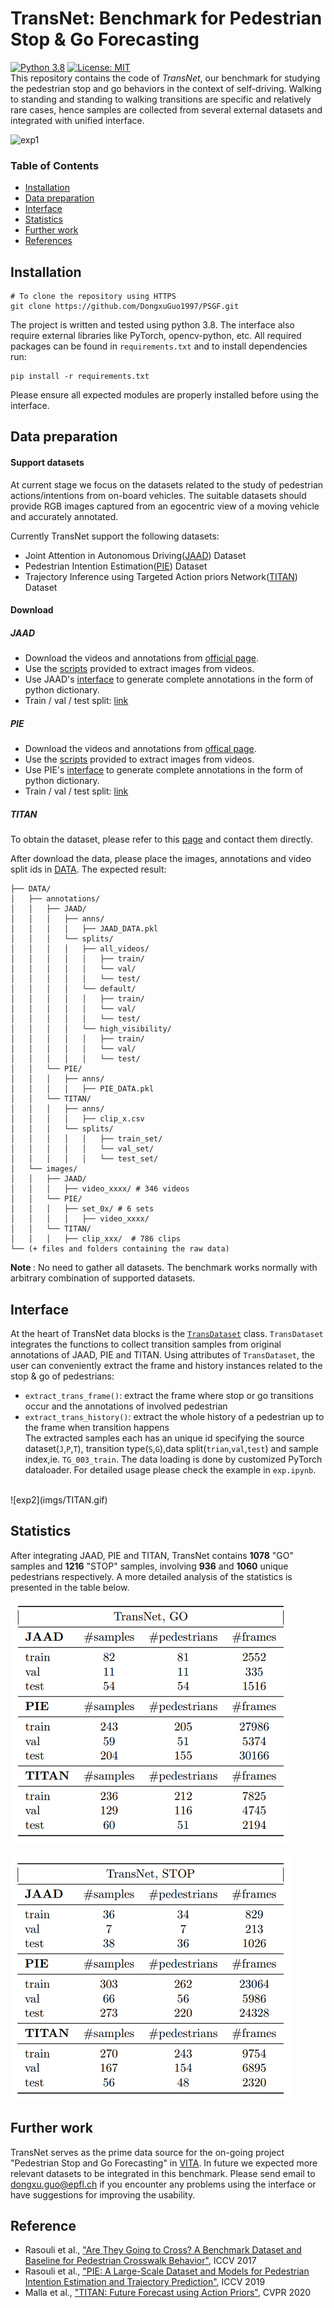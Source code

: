 # TransNet: Benchmark for Pedestrian Stop & Go Forecasting
[![Python 3.8](https://img.shields.io/badge/python-3.8-blue.svg)](https://www.python.org/downloads/release/python-380//)
[![License: MIT](https://img.shields.io/badge/License-MIT-yellow.svg)](https://opensource.org/licenses/MIT) <br>
This repository contains the code of *TransNet*, our benchmark for studying the pedestrian stop and go behaviors in the context of self-driving. 
Walking to standing and standing to walking transitions are specific and relatively rare cases, hence samples are collected from several external datasets and 
integrated with unified interface.

![exp1](imgs/jaad_01.gif)

### Table of Contents
- [Installation](#installation)
- [Data preparation](#data-preparation)
- [Interface](#interface)
- [Statistics](#Statistics)
- [Further work](#futher-work)
- [References](#references)


## Installation

```
# To clone the repository using HTTPS
git clone https://github.com/DongxuGuo1997/PSGF.git
```

The project is written and tested using python 3.8. The interface also require external libraries like PyTorch,
opencv-python, etc.  All required packages can be found in `requirements.txt` and to install dependencies run:
```
pip install -r requirements.txt
```
Please ensure all expected modules are properly installed before using the interface.


## Data preparation
#### Support datasets
At current stage we focus on the datasets related to the study of pedestrian actions/intentions from on-board vehicles.
The suitable datasets should provide RGB images captured from an egocentric view of a moving vehicle and accurately annotated.<br>

Currently TransNet support the following datasets:<br/>
* Joint Attention in Autonomous Driving([JAAD](http://data.nvision2.eecs.yorku.ca/JAAD_dataset/)) Dataset
* Pedestrian Intention Estimation([PIE](http://data.nvision2.eecs.yorku.ca/PIE_dataset/)) Dataset
* Trajectory Inference using Targeted Action priors Network([TITAN](https://usa.honda-ri.com/titan)) Dataset

#### Download
##### JAAD

- Download the videos and annotations from [official page](https://github.com/ykotseruba/JAAD). 
- Use the [scripts](https://github.com/ykotseruba/JAAD/blob/JAAD_2.0/split_clips_to_frames.sh) provided to extract images from videos.
- Use JAAD's [interface](https://github.com/ykotseruba/JAAD/blob/JAAD_2.0/jaad_data.py#L421) to generate complete annotations in the form of python dictionary.
- Train / val / test split: [link](https://github.com/ykotseruba/JAAD/tree/JAAD_2.0/split_ids)

##### PIE

- Download the videos and annotations from [offical page](https://github.com/aras62/PIE#interface). 
- Use the [scripts](https://github.com/aras62/PIE/blob/master/split_clips_to_frames.sh) provided to extract images from videos.
- Use PIE's [interface](https://github.com/aras62/PIE/blob/master/pie_data.py#L441) to generate complete annotations in the form of python dictionary.
- Train / val / test split: [link](https://github.com/aras62/PIE/blob/2256f96b8ab24d8407af34fb1f0b9a4714cd532e/pie_data.py#L84)

##### TITAN
To obtain the dataset, please refer to this [page]( https://usa.honda-ri.com/titan) and contact them directly.

After download the data, please place the images, annotations and video split ids in [DATA](https://github.com/DongxuGuo1997/TransNet/tree/main/DATA).
The expected result:
```
├── DATA/
│   ├── annotations/ 
│   │   ├── JAAD/ 
│   │   │   ├── anns/  
│   │   │   │   ├── JAAD_DATA.pkl
│   │   │   └── splits/
│   │   │   │   ├── all_videos/
│   │   │   │   │   ├── train/
│   │   │   │   │   └── val/
│   │   │   │   │   └── test/
│   │   │   │   └── default/
│   │   │   │   │   ├── train/
│   │   │   │   │   └── val/
│   │   │   │   │   └── test/
│   │   │   │   └── high_visibility/
│   │   │   │   │   ├── train/
│   │   │   │   │   └── val/
│   │   │   │   │   └── test/  
│   │   └── PIE/
│   │   │   ├── anns/ 
│   │   │   │   ├── PIE_DATA.pkl
│   │   └── TITAN/
│   │   │   ├── anns/
│   │   │   │   ├── clip_x.csv
│   │   │   └── splits/
│   │   │   │   │   ├── train_set/
│   │   │   │   │   └── val_set/
│   │   │   │   │   └── test_set/
│   └── images/
│   │   ├── JAAD/
│   │   │   ├── video_xxxx/ # 346 videos
│   │   └── PIE/
│   │   │   ├── set_0x/ # 6 sets
│   │   │   │   ├── video_xxxx/ 
│   │   └── TITAN/
│   │   │   ├── clip_xxx/  # 786 clips
└── (+ files and folders containing the raw data)
```
<b> Note </b>: No need to gather all datasets. The benchmark works normally with arbitrary combination of supported datasets.

## Interface  
At the heart of TransNet data blocks is the [`TransDataset`](https://github.com/DongxuGuo1997/TransNet/blob/main/src/dataset/trans/data.py) class.
`TransDataset` integrates the functions to collect transition samples from original annotations of JAAD, PIE and TITAN.
Using attributes of `TransDataset`, the user can conveniently extract the frame and history instances related to the stop & go of pedestrians:<br>
* `extract_trans_frame()`: extract the frame where stop or go transitions occur and the annotations of involved pedestrian
* `extract_trans_history()`: extract the whole history of a pedestrian up to the frame when transition happens <br>
The extracted samples each has an unique id specifying the source dataset(`J`,`P`,`T`), transition type(`S`,`G`),data split(`trian`,`val`,`test`) 
and sample index,ie. `TG_003_train`. The data loading is done by customized PyTorch dataloader. For detailed usage please check the example in `exp.ipynb`.<br>
<br>
![exp2](imgs/TITAN.gif)

## Statistics
After integrating JAAD, PIE and TITAN, TransNet contains <b>1078</b> "GO" samples and <b>1216</b> "STOP" samples, 
involving <b>936</b> and <b>1060</b> unique pedestrians respectively. A more detailed analysis of the statistics is presented in the table below.<br>
<br>
![stats1](imgs/GO_stats.PNG)
<br>
<br>
![stats2](imgs/STOP_stats.PNG)
<br>

## Further work
TransNet serves as the prime data source for the on-going project "Pedestrian Stop and Go Forecasting" in [VITA](https://www.epfl.ch/labs/vita/).
In future we expected more relevant datasets to be integrated in this benchmark.
Please send email to [dongxu.guo@epfl.ch]() if you encounter any problems using the interface or have suggestions for improving the usability.

## Reference
- Rasouli et al., ["Are They Going to Cross? A Benchmark Dataset and Baseline for Pedestrian
Crosswalk Behavior"](https://openaccess.thecvf.com/content_ICCV_2017_workshops/papers/w3/Rasouli_Are_They_Going_ICCV_2017_paper.pdf), ICCV 2017
- Rasouli et al., ["PIE: A Large-Scale Dataset and Models for Pedestrian Intention Estimation and
Trajectory Prediction"](https://openaccess.thecvf.com/content_ICCV_2019/papers/Rasouli_PIE_A_Large-Scale_Dataset_and_Models_for_Pedestrian_Intention_Estimation_ICCV_2019_paper.pdf),
 ICCV 2019
- Malla et al., ["TITAN: Future Forecast using Action Priors"](https://arxiv.org/abs/2003.13886), CVPR 2020
